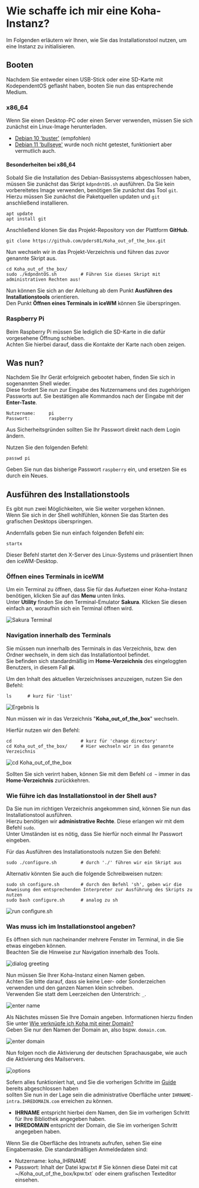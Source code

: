 
# Wie schaffe ich mir eine Koha-Instanz?

Im Folgenden erläutern wir Ihnen, wie Sie das Installationstool nutzen, um eine Instanz zu initialisieren.

## Booten 

Nachdem Sie entweder einen USB-Stick oder eine SD-Karte mit KodependentOS geflasht haben, booten Sie nun das entsprechende Medium.

### x86_64

Wenn Sie einen Desktop-PC oder einen Server verwenden, müssen Sie sich zunächst ein Linux-Image herunterladen.

* [Debian 10 'buster'](https://www.debian.org/distrib/) (empfohlen)
* [Debian 11 'bullseye'](https://www.debian.org/releases/bullseye/) wurde noch nicht getestet, funktioniert aber vermutlich auch.

#### Besonderheiten bei x86_64

Sobald Sie die Installation des Debian-Basissystems abgeschlossen haben, müssen Sie zunächst das Skript `kdpndntOS.sh`
ausführen. Da Sie kein vorbereitetes Image verwenden, benötigen Sie zunächst das Tool `git`. Hierzu müssen Sie zunächst die
Paketquellen updaten und `git` anschließend installieren.

```
apt update
apt install git
```

Anschließend klonen Sie das Projekt-Repository von der Plattform __GitHub__.

```
git clone https://github.com/pders01/Koha_out_of_the_box.git
```

Nun wechseln wir in das Projekt-Verzeichnis und führen das zuvor genannte Skript aus.

```
cd Koha_out_of_the_box/
sudo ./kdpndntOS.sh         # Führen Sie dieses Skript mit administrativen Rechten aus!
```

Nun können Sie sich an der Anleitung ab dem Punkt __Ausführen des Installationstools__ orientieren. \
Den Punkt __Öffnen eines Terminals in iceWM__ können Sie überspringen. 


### Raspberry Pi

Beim Raspberry Pi müssen Sie lediglich die SD-Karte in die dafür vorgesehene Öffnung schieben.\
Achten Sie hierbei darauf, dass die Kontakte der Karte nach oben zeigen.

## Was nun?

Nachdem Sie Ihr Gerät erfolgreich gebootet haben, finden Sie sich in sogenannten Shell wieder.\
Diese fordert Sie nun zur Eingabe des Nutzernamens und des zugehörigen Passworts auf.
Sie bestätigen alle Kommandos nach der Eingabe mit der __Enter-Taste__.  

```
Nutzername:     pi
Passwort:       raspberry
```

Aus Sicherheitsgründen sollten Sie Ihr Passwort direkt nach dem Login ändern.  

Nutzen Sie den folgenden Befehl:

```
passwd pi
```

Geben Sie nun das bisherige Passwort `raspberry` ein, und ersetzen Sie es durch ein Neues.

## Ausführen des Installationstools

Es gibt nun zwei Möglichkeiten, wie Sie weiter vorgehen können.\
Wenn Sie sich in der Shell wohlfühlen, können Sie das Starten des grafischen Desktops überspringen.  

Andernfalls geben Sie nun einfach folgenden Befehl ein:

```
startx
```

Dieser Befehl startet den X-Server des Linux-Systems und präsentiert Ihnen den iceWM-Desktop.

### Öffnen eines Terminals in iceWM

Um ein Terminal zu öffnen, dass Sie für das Aufsetzen einer Koha-Instanz benötigen, klicken Sie auf das __Menu__ unten links.\
Unter __Utility__ finden Sie den Terminal-Emulator __Sakura__. Klicken Sie diesen einfach an, woraufhin sich ein Terminal öffnen wird.

![Sakura Terminal](Images/install_terminal.PNG)

### Navigation innerhalb des Terminals

Sie müssen nun innerhalb des Terminals in das Verzeichnis, bzw. den Ordner wechseln, in dem sich das Installationtool befindet.\
Sie befinden sich standardmäßig im __Home-Verzeichnis__ des eingeloggten Benutzers, in diesem Fall __pi__.  

Um den Inhalt des aktuellen Verzeichnisses anzuzeigen, nutzen Sie den Befehl:

```
ls      # kurz für 'list'
```

![Ergebnis ls](Images/install_ls.PNG)

Nun müssen wir in das Verzeichnis "__Koha_out_of_the_box__" wechseln.  

Hierfür nutzen wir den Befehl:

```
cd                          # kurz für 'change directory'
cd Koha_out_of_the_box/     # Hier wechseln wir in das genannte Verzeichnis
```

![cd Koha_out_of_the_box](Images/install_cd_kootb.PNG)


Sollten Sie sich verirrt haben, können Sie mit dem Befehl `cd ~` immer in das __Home-Verzeichnis__ zurückkehren.

### Wie führe ich das Installationstool in der Shell aus?

Da Sie nun im richtigen Verzeichnis angekommen sind, können Sie nun das Installationstool ausführen.\
Hierzu benötigen wir __administrative Rechte__. Diese erlangen wir mit dem Befehl `sudo`.\
Unter Umständen ist es nötig, dass Sie hierfür noch einmal Ihr Passwort eingeben. 

Für das Ausführen des Installationstools nutzen Sie den Befehl: 

```
sudo ./configure.sh         # durch './' führen wir ein Skript aus  
```

Alternativ könnten Sie auch die folgende Schreibweisen nutzen:

```
sudo sh configure.sh        # durch den Befehl 'sh', geben wir die Anweisung den entsprechenden Interpreter zur Ausführung des Skripts zu nutzen
sudo bash configure.sh      # analog zu sh
```

![run configure.sh](Images/install_sudo_configure.PNG)

### Was muss ich im Installationstool angeben?

Es öffnen sich nun nacheinander mehrere Fenster im Terminal, in die Sie etwas eingeben können.\
Beachten Sie die Hinweise zur Navigation innerhalb des Tools. 

![dialog greeting](Images/install_dialog_greeting.PNG)

Nun müssen Sie Ihrer Koha-Instanz einen Namen geben.\
Achten Sie bitte darauf, dass sie keine Leer- oder Sonderzeichen verwenden und den ganzen Namen klein schreiben.\
Verwenden Sie statt dem Leerzeichen den Unterstrich: `_`.

![enter name](Images/install_dialog_name.PNG)

Als Nächstes müssen Sie Ihre Domain angeben. Informationen hierzu finden Sie unter [Wie verknüpfe ich Koha mit einer Domain?](https://pders01.github.io/Koha_out_of_the_box/#/registrar)\
Geben Sie nur den Namen der Domain an, also bspw. `domain.com`.

![enter domain](Images/install_dialog_domain.PNG)

Nun folgen noch die Aktivierung der deutschen Sprachausgabe, wie auch die Aktivierung des Mailservers.

![options](Images/install_dialog_options.PNG)

Sofern alles funktioniert hat, und Sie die vorherigen Schritte im [Guide](https://pders01.github.io/Koha_out_of_the_box/#/registrar) bereits abgeschlossen haben\
sollten Sie nun in der Lage sein die administrative Oberfläche unter `IHRNAME-intra.IHREDOMAIN.com` erreichen zu können.  

* __IHRNAME__ entspricht hierbei dem Namen, den Sie im vorherigen Schritt für Ihre Bibliothek angegeben haben.
* __IHREDOMAIN__ entspricht der Domain, die Sie im vorherigen Schritt angegeben haben. 

Wenn Sie die Oberfläche des Intranets aufrufen, sehen Sie eine Eingabemaske.
Die standardmäßigen Anmeldedaten sind:


* Nutzername:	koha_IHRNAME
* Passwort:	Inhalt der Datei kpw.txt	# Sie können diese Datei mit cat ~/Koha_out_of_the_box/kpw.txt` oder einem grafischen Texteditor einsehen.

